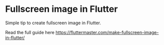 # Fullscreen image in Flutter

Simple tip to create fullscreen image in Flutter.

Read the full guide here https://fluttermaster.com/make-fullscreen-image-in-flutter/